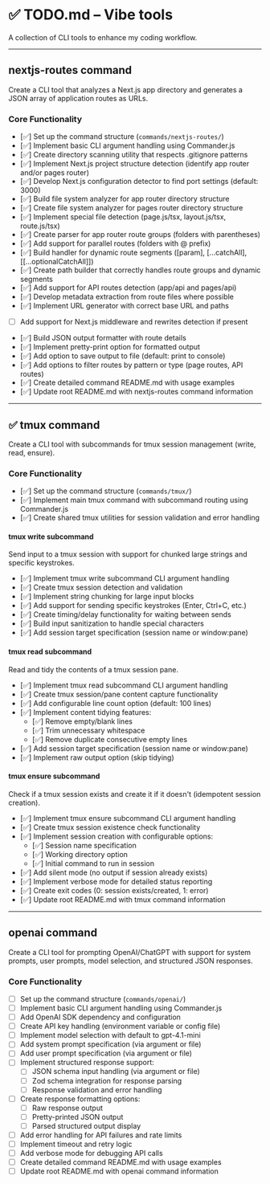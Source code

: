 # ✅ TODO.md – Vibe tools

A collection of CLI tools to enhance my coding workflow.

---

## nextjs-routes command

Create a CLI tool that analyzes a Next.js app directory and generates a JSON array of application routes as URLs.

### Core Functionality

- [✅] Set up the command structure (`commands/nextjs-routes/`)
- [✅] Implement basic CLI argument handling using Commander.js
- [✅] Create directory scanning utility that respects .gitignore patterns
- [✅] Implement Next.js project structure detection (identify app router and/or pages router)
- [✅] Develop Next.js configuration detector to find port settings (default: 3000)
- [✅] Build file system analyzer for app router directory structure
- [✅] Create file system analyzer for pages router directory structure
- [✅] Implement special file detection (page.js/tsx, layout.js/tsx, route.js/tsx)
- [✅] Create parser for app router route groups (folders with parentheses)
- [✅] Add support for parallel routes (folders with @ prefix)
- [✅] Build handler for dynamic route segments ([param], [...catchAll], [[...optionalCatchAll]])
- [✅] Create path builder that correctly handles route groups and dynamic segments
- [✅] Add support for API routes detection (app/api and pages/api)
- [✅] Develop metadata extraction from route files where possible
- [✅] Implement URL generator with correct base URL and paths
- [ ] Add support for Next.js middleware and rewrites detection if present
- [✅] Build JSON output formatter with route details
- [✅] Implement pretty-print option for formatted output
- [✅] Add option to save output to file (default: print to console)
- [✅] Add options to filter routes by pattern or type (page routes, API routes)
- [✅] Create detailed command README.md with usage examples
- [✅] Update root README.md with nextjs-routes command information

---

## ✅ tmux command

Create a CLI tool with subcommands for tmux session management (write, read, ensure).

### Core Functionality

- [✅] Set up the command structure (`commands/tmux/`)
- [✅] Implement main tmux command with subcommand routing using Commander.js
- [✅] Create shared tmux utilities for session validation and error handling

#### tmux write subcommand

Send input to a tmux session with support for chunked large strings and specific keystrokes.

- [✅] Implement tmux write subcommand CLI argument handling
- [✅] Create tmux session detection and validation
- [✅] Implement string chunking for large input blocks
- [✅] Add support for sending specific keystrokes (Enter, Ctrl+C, etc.)
- [✅] Create timing/delay functionality for waiting between sends
- [✅] Build input sanitization to handle special characters
- [✅] Add session target specification (session name or window:pane)

#### tmux read subcommand

Read and tidy the contents of a tmux session pane.

- [✅] Implement tmux read subcommand CLI argument handling
- [✅] Create tmux session/pane content capture functionality
- [✅] Add configurable line count option (default: 100 lines)
- [✅] Implement content tidying features:
  - [✅] Remove empty/blank lines
  - [✅] Trim unnecessary whitespace
  - [✅] Remove duplicate consecutive empty lines
- [✅] Add session target specification (session name or window:pane)
- [✅] Implement raw output option (skip tidying)

#### tmux ensure subcommand

Check if a tmux session exists and create it if it doesn't (idempotent session creation).

- [✅] Implement tmux ensure subcommand CLI argument handling
- [✅] Create tmux session existence check functionality
- [✅] Implement session creation with configurable options:
  - [✅] Session name specification
  - [✅] Working directory option
  - [✅] Initial command to run in session
- [✅] Add silent mode (no output if session already exists)
- [✅] Implement verbose mode for detailed status reporting
- [✅] Create exit codes (0: session exists/created, 1: error)
- [✅] Update root README.md with tmux command information

---

## openai command

Create a CLI tool for prompting OpenAI/ChatGPT with support for system prompts, user prompts, model selection, and structured JSON responses.

### Core Functionality

- [ ] Set up the command structure (`commands/openai/`)
- [ ] Implement basic CLI argument handling using Commander.js
- [ ] Add OpenAI SDK dependency and configuration
- [ ] Create API key handling (environment variable or config file)
- [ ] Implement model selection with default to gpt-4.1-mini
- [ ] Add system prompt specification (via argument or file)
- [ ] Add user prompt specification (via argument or file)
- [ ] Implement structured response support:
  - [ ] JSON schema input handling (via argument or file)
  - [ ] Zod schema integration for response parsing
  - [ ] Response validation and error handling
- [ ] Create response formatting options:
  - [ ] Raw response output
  - [ ] Pretty-printed JSON output
  - [ ] Parsed structured output display
- [ ] Add error handling for API failures and rate limits
- [ ] Implement timeout and retry logic
- [ ] Add verbose mode for debugging API calls
- [ ] Create detailed command README.md with usage examples
- [ ] Update root README.md with openai command information
